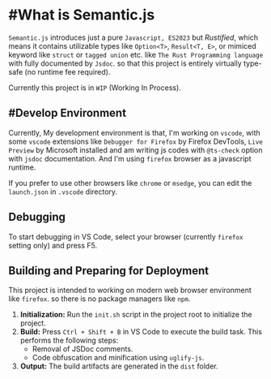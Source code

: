 # #What is Semantic.js

`Semantic.js` introduces just a pure `Javascript, ES2023` but *Rustified*, which means it contains utilizable types like `Option<T>`, `Result<T, E>`, or mimiced keyword like  `struct` or `tagged union` etc. like `The Rust Programming language` with fully documented by `Jsdoc`. so that this project is entirely virtually type-safe (no runtime fee required).

Currently this project is in `WIP` (Working In Process).

## #Develop Environment

Currently, My development environment is that, I'm working on `vscode`, with some `vscode` extensions like `Debugger for Firefox` by Firefox DevTools, `Live Preview` by Microsoft installed and am writing js codes with `@ts-check` option with `jsdoc` documentation. And I'm using `firefox` browser as a javascript runtime.

If you prefer to use other browsers like `chrome` or `msedge`, you can edit the `launch.json` in `.vscode` directory.

## Debugging

To start debugging in VS Code, select your browser (currently `firefox` setting only) and press F5.

## Building and Preparing for Deployment

This project is intended to working on modern web browser environment like `firefox`. so there is no package managers like `npm`.

1.  **Initialization:** Run the `init.sh` script in the project root to initialize the project.
2.  **Build:** Press `Ctrl + Shift + B` in VS Code to execute the build task. This performs the following steps:
    *   Removal of JSDoc comments.
    *   Code obfuscation and minification using `uglify-js`.
3. **Output:** The build artifacts are generated in the `dist` folder.

